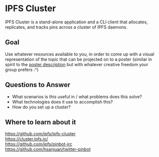 # IPFS Cluster

IPFS Cluster is a stand-alone application and a CLI client that allocates, replicates, and tracks pins across a cluster of IPFS daemons.

## Goal

Use whatever resources available to you, in order to come up with a visual representation of the topic that can be projected on to a poster (similar in spirit to the [poster description](README.md#description) but with whatever creative freedom your group prefers :^)

## Questions to Answer

- What scenarios is this useful in / what problems does this solve?
- What technologies does it use to accomplish this?
- How do you set up a cluster?

## Where to learn about it
<https://github.com/ipfs/ipfs-cluster>  
<https://cluster.ipfs.io/>  
<https://github.com/ipfs/pinbot-irc>  
<https://github.com/hsanjuan/twitter-pinbot>
